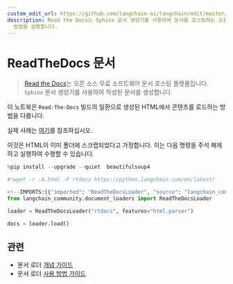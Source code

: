 ```yaml
---
custom_edit_url: https://github.com/langchain-ai/langchain/edit/master/docs/docs/integrations/document_loaders/readthedocs_documentation.ipynb
description: Read the Docs는 Sphinx 문서 생성기를 사용하여 문서를 호스팅하는 오픈 소스 플랫폼입니다. HTML 콘텐츠 로드
  방법을 설명합니다.
---
```


# ReadTheDocs 문서

> [Read the Docs](https://readthedocs.org/)는 오픈 소스 무료 소프트웨어 문서 호스팅 플랫폼입니다. `Sphinx` 문서 생성기를 사용하여 작성된 문서를 생성합니다.

이 노트북은 `Read-The-Docs` 빌드의 일환으로 생성된 HTML에서 콘텐츠를 로드하는 방법을 다룹니다.

실제 사례는 [여기](https://github.com/langchain-ai/chat-langchain)를 참조하십시오.

이것은 HTML이 이미 폴더에 스크랩되었다고 가정합니다. 이는 다음 명령을 주석 해제하고 실행하여 수행할 수 있습니다.

```python
%pip install --upgrade --quiet  beautifulsoup4
```


```python
#!wget -r -A.html -P rtdocs https://python.langchain.com/en/latest/
```


```python
<!--IMPORTS:[{"imported": "ReadTheDocsLoader", "source": "langchain_community.document_loaders", "docs": "https://api.python.langchain.com/en/latest/document_loaders/langchain_community.document_loaders.readthedocs.ReadTheDocsLoader.html", "title": "ReadTheDocs Documentation"}]-->
from langchain_community.document_loaders import ReadTheDocsLoader
```


```python
loader = ReadTheDocsLoader("rtdocs", features="html.parser")
```


```python
docs = loader.load()
```


## 관련

- 문서 로더 [개념 가이드](/docs/concepts/#document-loaders)
- 문서 로더 [사용 방법 가이드](/docs/how_to/#document-loaders)